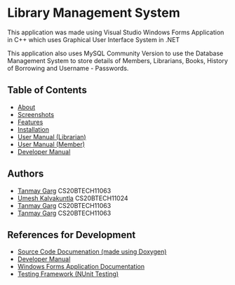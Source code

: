 # Library Management System
This application was made using Visual Studio Windows Forms Application in C++ which uses Graphical User Interface System in .NET

This application also uses MySQL Community Version to use the Database Management System to store details of Members, Librarians, Books, History of Borrowing and Username - Passwords.

## Table of Contents
- [About](https://github.com/IITH-CS1023/cs1023-sdf-project-team-4/blob/main/docs/About.md)
- [Screenshots](https://github.com/IITH-CS1023/cs1023-sdf-project-team-4/blob/main/docs/Screenshots.md)
- [Features](https://github.com/IITH-CS1023/cs1023-sdf-project-team-4/blob/main/docs/Features.md)
- [Installation]()
- [User Manual (Librarian)](https://github.com/IITH-CS1023/cs1023-sdf-project-team-4/blob/main/docs/User-Manual-(Librarian).md)
- [User Manual (Member)](https://github.com/IITH-CS1023/cs1023-sdf-project-team-4/blob/main/docs/User-Manual-(Member).md)
- [Developer Manual](https://github.com/IITH-CS1023/cs1023-sdf-project-team-4/blob/main/docs/Developer-Manual.md)

## Authors
- [Tanmay Garg](https://www.github.com/tanmaygar) CS20BTECH11063
- [Umesh Kalvakuntla](https://www.github.com/Umesh-k26) CS20BTECH11024
- [Tanmay Garg](https://www.github.com/tanmaygar) CS20BTECH11063
- [Tanmay Garg](https://www.github.com/tanmaygar) CS20BTECH11063

## References for Development
- [Source Code Documenation (made using Doxygen)]()
- [Developer Manual](https://github.com/IITH-CS1023/cs1023-sdf-project-team-4/blob/main/docs/Developer-Manual.md)
- [Windows Forms Application Documentation](https://docs.microsoft.com/en-us/dotnet/desktop/winforms/windows-forms-overview?view=netframeworkdesktop-4.8)
- [Testing Framework (NUnit Testing)](https://docs.nunit.org/)
